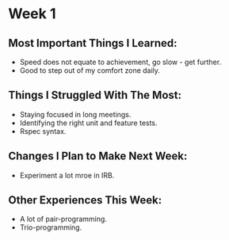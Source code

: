 Week 1
======

Most Important Things I Learned:
-------------------------------

* Speed does not equate to achievement, go slow - get further.
* Good to step out of my comfort zone daily.

Things I Struggled With The Most:
-------------------------------

* Staying focused in long meetings.
* Identifying the right unit and feature tests.
* Rspec syntax.


Changes I Plan to Make Next Week:
-------------------------------

* Experiment a lot mroe in IRB.


Other Experiences This Week:
-------------------------------

* A lot of pair-programming.
* Trio-programming.

